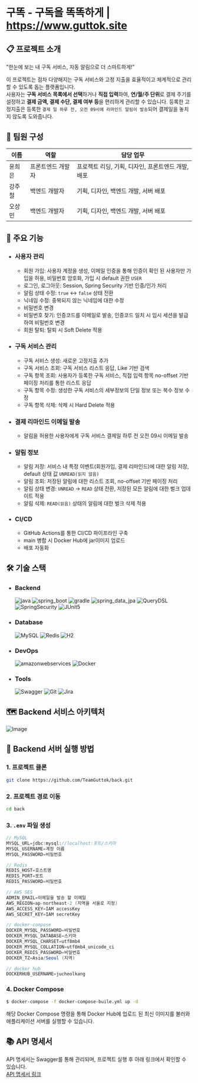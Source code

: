 # 구똑 - 구독을 똑똑하게 | https://www.guttok.site

## 📋 프로젝트 소개
"한눈에 보는 내 구독 서비스, 자동 알림으로 더 스마트하게!"    

이 프로젝트는 점차 다양해지는 구독 서비스와 고정 지출을 효율적이고 체계적으로 관리할 수 있도록 돕는 플랫폼입니다.   
사용자는 **구독 서비스 목록에서 선택**하거나 **직접 입력**하여, **연/월/주 단위**로 결제 주기를 설정하고 **결제 금액, 결제 수단, 결제 여부 등**을 편리하게 관리할 수 있습니다. 등록한 고정지출은 등록한 `결제 일 하루 전, 오전 09시에 리마인드 알림이 발송`되어 결제일을 놓치지 않도록 도와줍니다.   

## 👥 팀원 구성

| 이름   | 역할              | 담당 업무                                          |
| ------ | ----------------- | -------------------------------------------------- |
| 윤희은 | 프론트엔드 개발자 | 프로젝트 리딩, 기획, 디자인, 프론트엔드 개발, 배포 |
| 강주철 | 백엔드 개발자     | 기획, 디자인, 백엔드 개발, 서버 배포               |
| 오상민 | 백엔드 개발자     | 기획, 디자인, 백엔드 개발, 서버 배포               |

## 📌 주요 기능

- ### 사용자 관리
  - 회원 가입: 사용자 계정을 생성, 이메일 인증을 통해 인증이 확인 된 사용자만 가입을 허용, 비밀번호 암호화, 가입 시 default 권한 `USER`
  - 로그인, 로그아웃: Session, Spring Security 기반 인증/인가 처리
  - 알림 상태 수정: `true` ↔ `false` 상태 전환
  - 닉네임 수정: 중복되지 않는 닉네임에 대한 수정
  - 비밀번호 변경
  - 비밀번호 찾기: 인증코드를 이메일로 발송, 인증코드 일치 시 임시 세션을 발급하여 비밀번호 변경
  - 회원 탈퇴: 탈퇴 시 Soft Delete 적용
 
- ### 구독 서비스 관리
  - 구독 서비스 생성: 새로운 고정지출 추가
  - 구독 서비스 조회: 구독 서비스 리스트 응답, Like 기반 검색
  - 구독 항목 조회: 사용자가 등록한 구독 서비스, 직접 입력 항목 no-offset 기반 페이징 처리를 통한 리스트 응답
  - 구독 항목 수정: 생성한 구독 서비스의 세부정보의 단일 정보 또는 복수 정보 수정
  - 구독 항목 삭제: 삭제 시 Hard Delete 적용

- ### 결제 리마인드 이메일 발송
  - 알림을 허용한 사용자에게 구독 서비스 결제일 하루 전 오전 09시 이메일 발송

- ### 알림 정보
  - 알림 저장: 서비스 내 특정 이벤트(회원가입, 결제 리마인드)에 대한 알림 저장, default 상태 값 `UNREAD(읽지 않음)`
  - 알림 조회: 저장된 알림에 대한 리스트 조회, no-offset 기반 페이징 처리
  - 알림 상태 변경: `UNREAD` → `READ` 상태 전환, 저장된 모든 알림에 대한 벌크 업데이트 적용
  - 알림 삭제: `READ(읽음)` 상태의 알림에 대한 벌크 삭제 적용
 
- ### CI/CD
  - GitHub Actions를 통한 CI/CD 파이프라인 구축
  - main 병합 시 Docker Hub에 jar이미지 업로드
  - 배포 자동화
 
## 🛠️ 기술 스택

- ### Backend
  <img src="https://img.shields.io/badge/java-007396?style=for-the-badge&logo=java&logoColor=white" alt="java">
  <img src="https://img.shields.io/badge/spring_boot-6DB33F?style=for-the-badge&logo=springboot&logoColor=white" alt="spring_boot">
  <img src="https://img.shields.io/badge/gradle-02303A?style=for-the-badge&logo=gradle&logoColor=white" alt="gradle">
  <img src="https://img.shields.io/badge/spring_data_jpa-6DB33F?style=for-the-badge&logo=spring&logoColor=white" alt="spring_data_jpa">
  <img src="https://img.shields.io/badge/QueryDSL-3C87C9?style=for-the-badge&logo=queryDSL&logoColor=white" alt="QueryDSL">
  <img src="https://img.shields.io/badge/Spring_Security-%6DB33F.svg?style=for-the-badge&logo=SpringSecurity&logoColor=white" alt="SpringSecurity">
  <img src="https://img.shields.io/badge/JUnit5-25A162?style=for-the-badge&logo=JUnit5&logoColor=white" alt="JUnit5">

- ### Database
  <img src="https://img.shields.io/badge/MySQL-4479A1?style=for-the-badge&logo=MySQL&logoColor=white" alt="MySQL">
  <img src="https://img.shields.io/badge/Redis-FF4438?style=for-the-badge&logo=Redis&logoColor=white" alt="Redis">
  <img src="https://img.shields.io/badge/H2-0107AF?style=for-the-badge&logo=H2&logoColor=white" alt="H2">

- ### DevOps
  <img src="https://img.shields.io/badge/AWS-232F3E?style=for-the-badge&logo=AmazonWebServices&logoColor=white" alt="amazonwebservices">
  <img src="https://img.shields.io/badge/Docker-2496ED?style=for-the-badge&logo=Docker&logoColor=white" alt="Docker">

- ### Tools
  <img src="https://img.shields.io/badge/Swagger-85EA2D?style=for-the-badge&logo=Swagger&logoColor=white" alt="Swagger">
  <img src="https://img.shields.io/badge/Git-F05032?style=for-the-badge&logo=Git&logoColor=white" alt="Git">
  <img src="https://img.shields.io/badge/Jira-0052CC?style=for-the-badge&logo=Jira&logoColor=white" alt="Jira">

## 🗺 Backend 서비스 아키텍처
![Image](https://github.com/user-attachments/assets/92c1d8f3-2d91-4a44-9495-8459b3797b52)

## 🚀 Backend 서버 실행 방법

### 1. 프로젝트 클론

```bash
git clone https://github.com/TeamGuttok/back.git
```

### 2. 프로젝트 경로 이동

```bash
cd back
```

### 3. `.env` 파일 생성
```java
// MySQL
MYSQL_URL=jdbc:mysql://localhost:포트/스키마
MYSQL_USERNAME=계정 이름
MYSQL_PASSWORD=비밀번호

// Redis
REDIS_HOST=호스트명
REDIS_PORT=포트
REDIS_PASSWORD=비밀번호

// AWS SES
ADMIN_EMAIL=이메일을 발송 할 이메일
AWS_REGION=ap-northeast-2 (지역을 서울로 지정)
AWS_ACCESS_KEY=IAM accessKey
AWS_SECRET_KEY=IAM secretKey

// docker-compose
DOCKER_MYSQL_PASSWORD=비밀번호
DOCKER_MYSQL_DATABASE=스키마
DOCKER_MYSQL_CHARSET=utf8mb4
DOCKER_MYSQL_COLLATION=utf8mb4_unicode_ci
DOCKER_REDIS_PASSWORD=비밀번호
DOCKER_TZ=Asia/Seoul (지역)

// docker hub
DOCKERHUB_USERNAME=jucheolkang
```

### 4. Docker Compose
```bash
$ docker-compose -f docker-compose-buile.yml up -d
```
해당 Docker Compose 명령을 통해 Docker Hub에 업로드 된 최신 이미지를 불러와 애플리케이션 서버를 실행할 수 있습니다.

## 📚 API 명세서
API 명세서는 Swagger를 통해 관리되며, 프로젝트 실행 후 아래 링크에서 확인할 수 있습니다.   
[API 명세서 링크](http://localhost:8080/swagger-ui/index.html)

